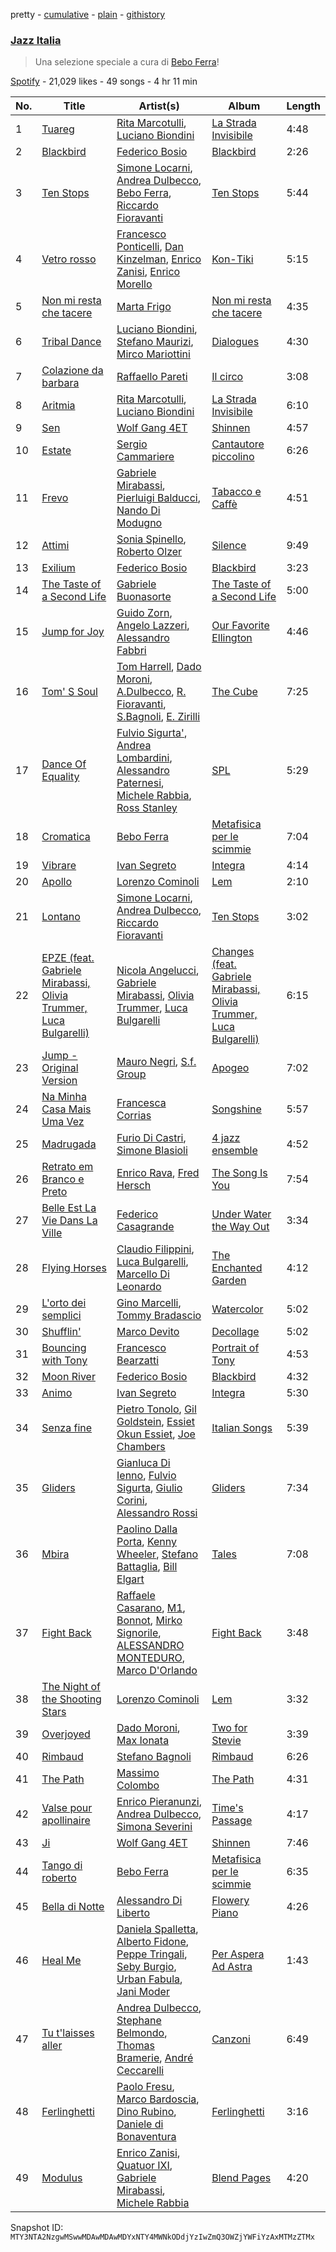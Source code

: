 pretty - [cumulative](/playlists/cumulative/37i9dQZF1DX30D074EWuy7.md) - [plain](/playlists/plain/37i9dQZF1DX30D074EWuy7) - [githistory](https://github.githistory.xyz/mackorone/spotify-playlist-archive/blob/main/playlists/plain/37i9dQZF1DX30D074EWuy7)

### [Jazz Italia ](https://open.spotify.com/playlist/37i9dQZF1DX30D074EWuy7)

> Una selezione speciale a cura di <a href="spotify:artist:7x68038NwGK0HcnZh49aMB">Bebo Ferra</a>!

[Spotify](https://open.spotify.com/user/spotify) - 21,029 likes - 49 songs - 4 hr 11 min

| No. | Title | Artist(s) | Album | Length |
|---|---|---|---|---|
| 1 | [Tuareg](https://open.spotify.com/track/78x2PdL40tU1NMLpv933CU) | [Rita Marcotulli](https://open.spotify.com/artist/1KaiGnVyxEODkywQQBoSZJ), [Luciano Biondini](https://open.spotify.com/artist/0AHji8QRcQS9bGeIFHA3D0) | [La Strada Invisibile](https://open.spotify.com/album/5JEW0isqD0vYpZ0CqGxmhD) | 4:48 |
| 2 | [Blackbird](https://open.spotify.com/track/1c69d1oTCalqQB6FO7pICP) | [Federico Bosio](https://open.spotify.com/artist/4Abr4eBiKbgX3KSvD1t1M1) | [Blackbird](https://open.spotify.com/album/6YGuRFwhLbLC82kXpz4TpJ) | 2:26 |
| 3 | [Ten Stops](https://open.spotify.com/track/0hlprOV51kOSzcJm2c2KOR) | [Simone Locarni](https://open.spotify.com/artist/3csUj3ZIE3yX1maghB7MZ5), [Andrea Dulbecco](https://open.spotify.com/artist/2S2ki3NiFqZzwIlHSRKKgL), [Bebo Ferra](https://open.spotify.com/artist/7x68038NwGK0HcnZh49aMB), [Riccardo Fioravanti](https://open.spotify.com/artist/6efZd8coYQR0z5g2PTyshf) | [Ten Stops](https://open.spotify.com/album/1B8N2qVW9oNfIn0Q7YE4QG) | 5:44 |
| 4 | [Vetro rosso](https://open.spotify.com/track/6lUdQ7hDSF81C5kkya2xNW) | [Francesco Ponticelli](https://open.spotify.com/artist/4klbybHadQeqyAjyVFm3Gn), [Dan Kinzelman](https://open.spotify.com/artist/626snB0CD6rV2I47Xb41EO), [Enrico Zanisi](https://open.spotify.com/artist/4KDUJ3lepnrI1GSafqwpAK), [Enrico Morello](https://open.spotify.com/artist/3UdoL4iyxmmgzvpY7209Ps) | [Kon\-Tiki](https://open.spotify.com/album/0YKt2LBFMXmW6OkvRquhF2) | 5:15 |
| 5 | [Non mi resta che tacere](https://open.spotify.com/track/78zfOvtwijnDEc03lJunsl) | [Marta Frigo](https://open.spotify.com/artist/08Z3yD7mKBrpXTlrh0mGpj) | [Non mi resta che tacere](https://open.spotify.com/album/5hmztkj3i2mGUjPFKdjjwA) | 4:35 |
| 6 | [Tribal Dance](https://open.spotify.com/track/63Bq1F9wKFzn7OZhYR3WCh) | [Luciano Biondini](https://open.spotify.com/artist/0AHji8QRcQS9bGeIFHA3D0), [Stefano Maurizi](https://open.spotify.com/artist/2dcgy7gYodUcL5l1V16qan), [Mirco Mariottini](https://open.spotify.com/artist/59pnlMKJa3phDabIFCfQeN) | [Dialogues](https://open.spotify.com/album/04mcwadpwSaYynroTEqYJg) | 4:30 |
| 7 | [Colazione da barbara](https://open.spotify.com/track/2hG0zlykuH8f1acgmhywJc) | [Raffaello Pareti](https://open.spotify.com/artist/5156UVfhtJbGl0wIB2XLRI) | [Il circo](https://open.spotify.com/album/1ZMkpUvSfwO0bwNEJ7lvuD) | 3:08 |
| 8 | [Aritmia](https://open.spotify.com/track/276WnVIGnv2dESsJ2Fakuw) | [Rita Marcotulli](https://open.spotify.com/artist/1KaiGnVyxEODkywQQBoSZJ), [Luciano Biondini](https://open.spotify.com/artist/0AHji8QRcQS9bGeIFHA3D0) | [La Strada Invisibile](https://open.spotify.com/album/5JEW0isqD0vYpZ0CqGxmhD) | 6:10 |
| 9 | [Sen](https://open.spotify.com/track/2acx5TtuRlhvY2kdp30czp) | [Wolf Gang 4ET](https://open.spotify.com/artist/2PGXmOwLKlsDIdhVPlADzS) | [Shinnen](https://open.spotify.com/album/3LLfcKvdVKhVGHYxWExhin) | 4:57 |
| 10 | [Estate](https://open.spotify.com/track/5C9nneUkf6RBJqhhHKkyr3) | [Sergio Cammariere](https://open.spotify.com/artist/6dyQKg6sytjgPsPUFjsYXU) | [Cantautore piccolino](https://open.spotify.com/album/7A9WRw1RV9dBg31s7RLBsq) | 6:26 |
| 11 | [Frevo](https://open.spotify.com/track/4NpETaj70DmYarCLbPqLyv) | [Gabriele Mirabassi](https://open.spotify.com/artist/1McRzmSwfysOGYy2GPaSNE), [Pierluigi Balducci](https://open.spotify.com/artist/4kdAUsq2UpAqjbenZAeMo1), [Nando Di Modugno](https://open.spotify.com/artist/5CULFq6PQEgNcdiOygxmg3) | [Tabacco e Caffè](https://open.spotify.com/album/2NeByVBLwcAhdcnQw86MkH) | 4:51 |
| 12 | [Attimi](https://open.spotify.com/track/33zWeKLNubdUczIdW5G4NA) | [Sonia Spinello](https://open.spotify.com/artist/4XHzTcJIGv7mt0s5sxIJX9), [Roberto Olzer](https://open.spotify.com/artist/5t2woKVQ6EV4785n3RMNUh) | [Silence](https://open.spotify.com/album/3CRlPeKyNXtbDsE6f3CoK1) | 9:49 |
| 13 | [Exilium](https://open.spotify.com/track/1eBaVhTJczf7plQxF6IfmJ) | [Federico Bosio](https://open.spotify.com/artist/4Abr4eBiKbgX3KSvD1t1M1) | [Blackbird](https://open.spotify.com/album/6YGuRFwhLbLC82kXpz4TpJ) | 3:23 |
| 14 | [The Taste of a Second Life](https://open.spotify.com/track/0oEd9P9E0rvGia5hn93xbG) | [Gabriele Buonasorte](https://open.spotify.com/artist/15wjzRU7OW3W6O9GuAnxNS) | [The Taste of a Second Life](https://open.spotify.com/album/5y30XS52MOmdCjgyfT09F5) | 5:00 |
| 15 | [Jump for Joy](https://open.spotify.com/track/4uYZRsSgOwQw74fVA5n4vQ) | [Guido Zorn](https://open.spotify.com/artist/3orfVBTULU1E5xfBLETZPK), [Angelo Lazzeri](https://open.spotify.com/artist/3iym8HELwJ1GWE8xClEqA5), [Alessandro Fabbri](https://open.spotify.com/artist/6s4pxs0FPawFi9lmQo8fna) | [Our Favorite Ellington](https://open.spotify.com/album/73ZJna2JcXq7fCzjShDQcc) | 4:46 |
| 16 | [Tom' S Soul](https://open.spotify.com/track/4RYomZ4HzIz7JWW5i52egb) | [Tom Harrell](https://open.spotify.com/artist/3YO63Be7QxrxqBQtgKc4Oc), [Dado Moroni](https://open.spotify.com/artist/5ZWvQaDozNtEy2WY5ZhSzz), [A.Dulbecco](https://open.spotify.com/artist/04UTzakRwaH7rZ5TjAsT3o), [R\. Fioravanti](https://open.spotify.com/artist/2cBxFZFlI3zdKislug7mja), [S.Bagnoli](https://open.spotify.com/artist/0lwIBPX35vVdol0QNnj0OW), [E\. Zirilli](https://open.spotify.com/artist/4DAo7PW2OcG1CLQbCDHy4L) | [The Cube](https://open.spotify.com/album/5LEyuNdDb3U6U9NbtMnNT1) | 7:25 |
| 17 | [Dance Of Equality](https://open.spotify.com/track/3dF8QBW5KNTgltLFU6vSaJ) | [Fulvio Sigurta'](https://open.spotify.com/artist/0gZT1WBYzFXecDBwONJUw3), [Andrea Lombardini](https://open.spotify.com/artist/73YGgmVlzKtpkMAe4P0MKP), [Alessandro Paternesi](https://open.spotify.com/artist/7HAlX4nER5LW4EV94brnyf), [Michele Rabbia](https://open.spotify.com/artist/0PrEXi9LcYr5j82OZLNyNA), [Ross Stanley](https://open.spotify.com/artist/2GGnLprXo9lzevvoJq2dh1) | [SPL](https://open.spotify.com/album/1ThCk4rd9yS6Tv04Qja5p1) | 5:29 |
| 18 | [Cromatica](https://open.spotify.com/track/76taPwGxIIuSWHX3Ugschw) | [Bebo Ferra](https://open.spotify.com/artist/7x68038NwGK0HcnZh49aMB) | [Metafisica per le scimmie](https://open.spotify.com/album/0Uy3oJbPLVQPWmGGMmromk) | 7:04 |
| 19 | [Vibrare](https://open.spotify.com/track/1W6JKo8Tmp5sapSLCGq7xC) | [Ivan Segreto](https://open.spotify.com/artist/0S88jeytYPjXsEzMZCgt19) | [Integra](https://open.spotify.com/album/2nWPV4x5GdYmmqAyzCxQNz) | 4:14 |
| 20 | [Apollo](https://open.spotify.com/track/5He69pTQbuYxEoyLUP9HTg) | [Lorenzo Cominoli](https://open.spotify.com/artist/6tPpbEcC7fLPHTXNiYUvfR) | [Lem](https://open.spotify.com/album/6kax3ZJbeKMaGvVAvqcVu1) | 2:10 |
| 21 | [Lontano](https://open.spotify.com/track/5he89Ndv5FYgFUsiLlmgtO) | [Simone Locarni](https://open.spotify.com/artist/3csUj3ZIE3yX1maghB7MZ5), [Andrea Dulbecco](https://open.spotify.com/artist/2S2ki3NiFqZzwIlHSRKKgL), [Riccardo Fioravanti](https://open.spotify.com/artist/6efZd8coYQR0z5g2PTyshf) | [Ten Stops](https://open.spotify.com/album/1B8N2qVW9oNfIn0Q7YE4QG) | 3:02 |
| 22 | [EPZE \(feat\. Gabriele Mirabassi, Olivia Trummer, Luca Bulgarelli\)](https://open.spotify.com/track/1ZGs62oP6uhWgbCchVDStZ) | [Nicola Angelucci](https://open.spotify.com/artist/6oWLcJrtJ12xgHIqOw0FEK), [Gabriele Mirabassi](https://open.spotify.com/artist/1McRzmSwfysOGYy2GPaSNE), [Olivia Trummer](https://open.spotify.com/artist/3Tta2XUz7S8rvwSed7vFz9), [Luca Bulgarelli](https://open.spotify.com/artist/6RByhwx03rvh0w4y0J4Hbo) | [Changes \(feat\. Gabriele Mirabassi, Olivia Trummer, Luca Bulgarelli\)](https://open.spotify.com/album/6fNkeMZeNFenTNWnJyDhOh) | 6:15 |
| 23 | [Jump \- Original Version](https://open.spotify.com/track/5BIyjg4QHRJUMEcWaUYaqs) | [Mauro Negri](https://open.spotify.com/artist/2Tt7FtgJ0sOOFBsmzw2ZUH), [S.f\. Group](https://open.spotify.com/artist/2ky1nBsxXa0FO3cYamekVF) | [Apogeo](https://open.spotify.com/album/1wHoBR5F4rbcA7uhHrrxnk) | 7:02 |
| 24 | [Na Minha Casa Mais Uma Vez](https://open.spotify.com/track/48uyu04YowGIg4uXb4k8qq) | [Francesca Corrias](https://open.spotify.com/artist/5CVqFDtjtfBpFIvtBIX4Kf) | [Songshine](https://open.spotify.com/album/0IElVERB2Ht5dsxhkOEeYO) | 5:57 |
| 25 | [Madrugada](https://open.spotify.com/track/5NW4cRpZJ8vzH0jirLu7vp) | [Furio Di Castri](https://open.spotify.com/artist/3OC734JRP0jfGNAaJlXycI), [Simone Blasioli](https://open.spotify.com/artist/68lUxS3pedsaDheFRlcxFn) | [4 jazz ensemble](https://open.spotify.com/album/2ezZCTkN0c5lArXUSFyq2m) | 4:52 |
| 26 | [Retrato em Branco e Preto](https://open.spotify.com/track/6sBeHtj9KZoooHSHNohiwx) | [Enrico Rava](https://open.spotify.com/artist/0NLlZlYs28ClkYXasvqmjy), [Fred Hersch](https://open.spotify.com/artist/7w7DFqQNjVMW5NRvjM8JPx) | [The Song Is You](https://open.spotify.com/album/37icCXoQLxStDrkSX1xX7k) | 7:54 |
| 27 | [Belle Est La Vie Dans La Ville](https://open.spotify.com/track/3kFNzif5TvZhQXYUCqeqTj) | [Federico Casagrande](https://open.spotify.com/artist/3UIT7PDaIaJ33MxQeIwGyR) | [Under Water the Way Out](https://open.spotify.com/album/4tormw8XSvVDp0zvqPnQVD) | 3:34 |
| 28 | [Flying Horses](https://open.spotify.com/track/1DUfwmpAuVpOBLlqbgx3Lv) | [Claudio Filippini](https://open.spotify.com/artist/26vqH4OquRRTf6lnRe4gbX), [Luca Bulgarelli](https://open.spotify.com/artist/6RByhwx03rvh0w4y0J4Hbo), [Marcello Di Leonardo](https://open.spotify.com/artist/4Nf1TXdpJFjkLmUgXdXeSU) | [The Enchanted Garden](https://open.spotify.com/album/6QYgkBnxYvEwSmThFnSJbW) | 4:12 |
| 29 | [L'orto dei semplici](https://open.spotify.com/track/6UFP7dpFYK2GHVm6mPWJb5) | [Gino Marcelli](https://open.spotify.com/artist/5ppcUunM7MYayvt3K4dXnz), [Tommy Bradascio](https://open.spotify.com/artist/1Vq2H7KC1UQbYZU0bZv6vJ) | [Watercolor](https://open.spotify.com/album/6hqJwZx332Rxtz7FhJ3OaE) | 5:02 |
| 30 | [Shufflin'](https://open.spotify.com/track/7jqX70yLCSHDbK5HRojPhP) | [Marco Devito](https://open.spotify.com/artist/4v3sRAicQLkaQsws8tdQjt) | [Decollage](https://open.spotify.com/album/56om3Xl6tD4uo2UGM9R9Tm) | 5:02 |
| 31 | [Bouncing with Tony](https://open.spotify.com/track/4z1FkPsIAT6BLO7WkJ5bVD) | [Francesco Bearzatti](https://open.spotify.com/artist/5LcFO3ynlaXQ6Qs2euCJjj) | [Portrait of Tony](https://open.spotify.com/album/6UZMVoZOxyOuDUdpegqJ16) | 4:53 |
| 32 | [Moon River](https://open.spotify.com/track/2ccPcw1TH1mc4YgLen3ab7) | [Federico Bosio](https://open.spotify.com/artist/4Abr4eBiKbgX3KSvD1t1M1) | [Blackbird](https://open.spotify.com/album/6YGuRFwhLbLC82kXpz4TpJ) | 4:32 |
| 33 | [Animo](https://open.spotify.com/track/0wD0jc5NYktDpYznv8pFCj) | [Ivan Segreto](https://open.spotify.com/artist/0S88jeytYPjXsEzMZCgt19) | [Integra](https://open.spotify.com/album/2nWPV4x5GdYmmqAyzCxQNz) | 5:30 |
| 34 | [Senza fine](https://open.spotify.com/track/3Bdvznt0kZNYeHTZK9yJtp) | [Pietro Tonolo](https://open.spotify.com/artist/199NCc2CNtK72PrDmH8qGe), [Gil Goldstein](https://open.spotify.com/artist/59bgiWWmCiIfBkzZ8URC1Q), [Essiet Okun Essiet](https://open.spotify.com/artist/7MriMdHCy2Xhbj7nnXcum6), [Joe Chambers](https://open.spotify.com/artist/0umoeIflP3pWEefnX9lvx4) | [Italian Songs](https://open.spotify.com/album/0JJtScld5WmPKK3SE7zyqh) | 5:39 |
| 35 | [Gliders](https://open.spotify.com/track/4QwLodGY9x2GLlye6yXUYG) | [Gianluca Di Ienno](https://open.spotify.com/artist/1DzAPwupQmqfgPalkF4U5G), [Fulvio Sigurta](https://open.spotify.com/artist/0ZjzWENsZeEuw9zvVcdrWC), [Giulio Corini](https://open.spotify.com/artist/4JsWRc8s0MOQn6eN61MVSN), [Alessandro Rossi](https://open.spotify.com/artist/02ZppUd64pzcRLcW5MFQ1C) | [Gliders](https://open.spotify.com/album/3VzYRfvYVyeHbMwno2H777) | 7:34 |
| 36 | [Mbira](https://open.spotify.com/track/0NPe37TgJZ8XtWU2hkpqFm) | [Paolino Dalla Porta](https://open.spotify.com/artist/0PDlWX8LMhV9Kb11eWBCjJ), [Kenny Wheeler](https://open.spotify.com/artist/2GIms8u3bruipn5MOR5wcs), [Stefano Battaglia](https://open.spotify.com/artist/4wN15hzVaRr5oDCHEjgG4V), [Bill Elgart](https://open.spotify.com/artist/3OdN7gprtq8DR6d6I6JX2Z) | [Tales](https://open.spotify.com/album/0uhSpemJWZQDERlVysvJpP) | 7:08 |
| 37 | [Fight Back](https://open.spotify.com/track/0wzcUa1qdSNX6U5rovQSeR) | [Raffaele Casarano](https://open.spotify.com/artist/6MnERY0Sy2OLv7YcI43XaB), [M1](https://open.spotify.com/artist/1KqjO5UJvhSyBu2D91BBOQ), [Bonnot](https://open.spotify.com/artist/1o9wwykqREid81XQEElOJ1), [Mirko Signorile](https://open.spotify.com/artist/2hbBpDiXjmYjUzcq9Lh4Vq), [ALESSANDRO MONTEDURO](https://open.spotify.com/artist/10KotdBBPwNBbdAyQNGe8c), [Marco D'Orlando](https://open.spotify.com/artist/6lx8bRPo7DLXG4t7QM5dIG) | [Fight Back](https://open.spotify.com/album/7Ivhbc9SvFfJJ6rQfQ7akx) | 3:48 |
| 38 | [The Night of the Shooting Stars](https://open.spotify.com/track/0w5HifA7DPPkSp8JSpyZNb) | [Lorenzo Cominoli](https://open.spotify.com/artist/6tPpbEcC7fLPHTXNiYUvfR) | [Lem](https://open.spotify.com/album/6kax3ZJbeKMaGvVAvqcVu1) | 3:32 |
| 39 | [Overjoyed](https://open.spotify.com/track/3RGXxKPXnkELWyn5TWF7xq) | [Dado Moroni](https://open.spotify.com/artist/5ZWvQaDozNtEy2WY5ZhSzz), [Max Ionata](https://open.spotify.com/artist/0Cn4yjRG7JFC5DhZfnEYzz) | [Two for Stevie](https://open.spotify.com/album/2b0poymhhEY2ZpMZVE2MZy) | 3:39 |
| 40 | [Rimbaud](https://open.spotify.com/track/2J9CaCQHfkvlZxljv3xzf4) | [Stefano Bagnoli](https://open.spotify.com/artist/18ctV072Ro4jq3Uof7fYzN) | [Rimbaud](https://open.spotify.com/album/4L3T8u7aOylbY7p0WUFGu0) | 6:26 |
| 41 | [The Path](https://open.spotify.com/track/52q4UWhfwUEsPUuHbyLnhG) | [Massimo Colombo](https://open.spotify.com/artist/6rQ91q7SWnpMA337zOEupl) | [The Path](https://open.spotify.com/album/0lLZ0sNGd5TjmGHyTAL22u) | 4:31 |
| 42 | [Valse pour apollinaire](https://open.spotify.com/track/7pwz9HiyXLMLKi61zgT5CG) | [Enrico Pieranunzi](https://open.spotify.com/artist/5vACdMa2kY7jHnlJwqYRKP), [Andrea Dulbecco](https://open.spotify.com/artist/2S2ki3NiFqZzwIlHSRKKgL), [Simona Severini](https://open.spotify.com/artist/4vroeiilEmGUxJwMGCajB7) | [Time's Passage](https://open.spotify.com/album/31GaBJOZatLu1meZhnAnsr) | 4:17 |
| 43 | [Ji](https://open.spotify.com/track/6TJXSwJxk6KsmUcBmJVtx2) | [Wolf Gang 4ET](https://open.spotify.com/artist/2PGXmOwLKlsDIdhVPlADzS) | [Shinnen](https://open.spotify.com/album/3LLfcKvdVKhVGHYxWExhin) | 7:46 |
| 44 | [Tango di roberto](https://open.spotify.com/track/36kX2WS0gxiaNxkOyzNDQJ) | [Bebo Ferra](https://open.spotify.com/artist/7x68038NwGK0HcnZh49aMB) | [Metafisica per le scimmie](https://open.spotify.com/album/0Uy3oJbPLVQPWmGGMmromk) | 6:35 |
| 45 | [Bella di Notte](https://open.spotify.com/track/6aXpr1JhIbJvg2wJlYuXRz) | [Alessandro Di Liberto](https://open.spotify.com/artist/4SXlb6krjl3fsmbcjpj6vo) | [Flowery Piano](https://open.spotify.com/album/2Hz5Q2dIKU4hbJINpivstO) | 4:26 |
| 46 | [Heal Me](https://open.spotify.com/track/6J46cgJj4I4aZfONRYJ2Mo) | [Daniela Spalletta](https://open.spotify.com/artist/4pZ9y1HQbossFq7FqwASQn), [Alberto Fidone](https://open.spotify.com/artist/7B1gfbTUqk04jeGIwIdCgO), [Peppe Tringali](https://open.spotify.com/artist/5NThDCnSH9BfjMOD7EQ6lp), [Seby Burgio](https://open.spotify.com/artist/57XEzKBKlVq35JLLZ82wsf), [Urban Fabula](https://open.spotify.com/artist/4HDUHYRnGlKkLt2nFsPPV0), [Jani Moder](https://open.spotify.com/artist/3zlOpvNe9PQlQZAQzqj68l) | [Per Aspera Ad Astra](https://open.spotify.com/album/4DcdvUUDUhDBrgCkTYKHEV) | 1:43 |
| 47 | [Tu t'laisses aller](https://open.spotify.com/track/5p1lNBbLkzKIH24IgB3X3z) | [Andrea Dulbecco](https://open.spotify.com/artist/2S2ki3NiFqZzwIlHSRKKgL), [Stephane Belmondo](https://open.spotify.com/artist/2HsdpzMMjSYXK8rz9TayYg), [Thomas Bramerie](https://open.spotify.com/artist/0wDzOYze3ix7yh8brXMZBq), [André Ceccarelli](https://open.spotify.com/artist/77FgwKhxIPrET0QgGTn58K) | [Canzoni](https://open.spotify.com/album/7tKG6WmBPtExiV2bKkDUg5) | 6:49 |
| 48 | [Ferlinghetti](https://open.spotify.com/track/2FznYmBxVI1sHFDrBH0BBe) | [Paolo Fresu](https://open.spotify.com/artist/2qW0CNnmvdEQwiabdareHi), [Marco Bardoscia](https://open.spotify.com/artist/6nPFcBOpXLW2vzvor5xo6E), [Dino Rubino](https://open.spotify.com/artist/3BatL5ELL5CEN1xjCeDi7S), [Daniele di Bonaventura](https://open.spotify.com/artist/2FfQ9VP66RZxG0lmiMAKT6) | [Ferlinghetti](https://open.spotify.com/album/68AL3VoUvPAaBcS8sSlWvU) | 3:16 |
| 49 | [Modulus](https://open.spotify.com/track/4kPOrrzzWHaj5Oxm7SHsfJ) | [Enrico Zanisi](https://open.spotify.com/artist/4KDUJ3lepnrI1GSafqwpAK), [Quatuor IXI](https://open.spotify.com/artist/7fgALsTVEOs6dlcDw0tU3W), [Gabriele Mirabassi](https://open.spotify.com/artist/1McRzmSwfysOGYy2GPaSNE), [Michele Rabbia](https://open.spotify.com/artist/0PrEXi9LcYr5j82OZLNyNA) | [Blend Pages](https://open.spotify.com/album/5skV1RyI4YQSPDNgbJLIIr) | 4:20 |

Snapshot ID: `MTY3NTA2NzgwMSwwMDAwMDAwMDYxNTY4MWNkODdjYzIwZmQ3OWZjYWFiYzAxMTMzZTMx`
